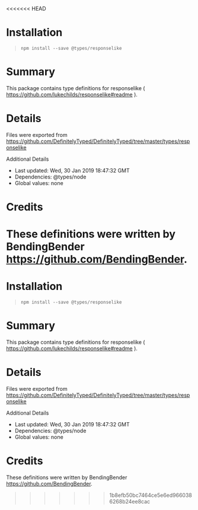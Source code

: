 <<<<<<< HEAD
# Installation
> `npm install --save @types/responselike`

# Summary
This package contains type definitions for responselike ( https://github.com/lukechilds/responselike#readme ).

# Details
Files were exported from https://github.com/DefinitelyTyped/DefinitelyTyped/tree/master/types/responselike

Additional Details
 * Last updated: Wed, 30 Jan 2019 18:47:32 GMT
 * Dependencies: @types/node
 * Global values: none

# Credits
These definitions were written by BendingBender <https://github.com/BendingBender>.
=======
# Installation
> `npm install --save @types/responselike`

# Summary
This package contains type definitions for responselike ( https://github.com/lukechilds/responselike#readme ).

# Details
Files were exported from https://github.com/DefinitelyTyped/DefinitelyTyped/tree/master/types/responselike

Additional Details
 * Last updated: Wed, 30 Jan 2019 18:47:32 GMT
 * Dependencies: @types/node
 * Global values: none

# Credits
These definitions were written by BendingBender <https://github.com/BendingBender>.
>>>>>>> 1b8efb50bc7464ce5e6ed9660386268b24ee8cac

